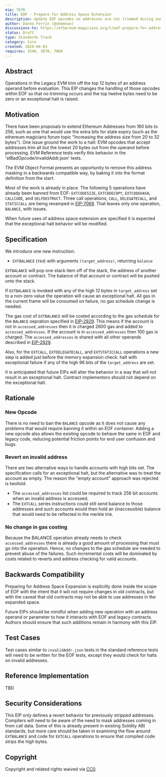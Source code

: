 ```yaml
---
eip: 7676
title: EOF - Prepare for Address Space Extension
description: Update EOF opcodes so addresses are not trimmed during execution
author: Danno Ferrin (@shemnon)
discussions-to: https://ethereum-magicians.org/t/eof-prepare-for-address-space-extension/19537
status: Draft
type: Standards Track
category: Core
created: 2024-04-03
requires: 3540, 3670, 7069
---
```


## Abstract

Operations in the Legacy EVM trim off the top 12 bytes of an address operand before evaluation. This
EIP changes the handling of those opcodes within EOF so that no trimming occurs and the top twelve
bytes need to be zero or an exceptional halt is raised.

## Motivation

There have been proposals to extend Ethereum Addresses from 160 bits to 256, such as one that would
use the extra bits for state expiry (such as the ethereum magicians forum topic "Increasing the
address size from 20 to 32 bytes"). One issue ground the work to a halt: EVM opcodes that accept
addresses trim all but the lowest 20 bytes out from the operand before processing. EVM Reference
tests verify this behavior in the 'stBadOpcode/invalidAddr.json' tests.

The EVM Object Format presents an opportunity to remove this address masking in a backwards
compatible way, by baking it into the format definition from the start.

Most of the work is already in place. The following 5 operations have already been banned from
EOF: `EXTCODESIZE`, `EXTCODECOPY`, `EXTCODEHASH`, `CALLCODE`, and `SELFDESTRUCT`. Three call
operations, `CALL`, `DELEGATECALL`, and `STATICCALL` are being revamped
in [EIP-7069](./eip-7069.md). That leaves only one operation, `BALANCE`, with issues.

When future uses of address space extension are specified it is expected that the exceptional halt
behavior will be modified.

## Specification

We introduce one new instruction:

- `EXTBALANCE` (`tbd`) with arguments `(target_address)`, returning `balance`

`EXTBALANCE` will pop one stack item off of the stack, the address of another account or contract.
The balance of that account or contract will be pushed onto the stack.

If `EXTBALANCE` is invoked with any of the high 12 bytes in `target_address` set to a non-zero value
the operation will cause an exceptional halt. All gas in the current frame will be consumed on
failure, no gas schedule change is needed.

The gas cost of `EXTBALANCE` will be costed according to the gas schedule for the `BALANCE`
oepration specified in [EIP-2929](./eip-2929.md). This means if the account is not
in `accessed_addresses` then it is charged 2600 gas and added to `accessed_addresses`. If the
account is in `accessed_addresses` then 100 gas is charged. The `accessed_addresses` is shared with
all other operands described in [EIP-2929](./eip-2929).

Also, for the `EXTCALL`, `EXTDELEGATECALL`, and `EXTSTATICCALL` operations a new step is added just
before the memory expansion check: halt with exceptional failure if any of the high 96 bits of
the `target_address` are set.

It is anticipated that future EIPs will alter the behavior in a way that will not result in an
exceptional halt. Contract implementors should not depend on the exceptional halt.

## Rationale

### New Opcode

There is no need to ban the `BALANCE` opcode as it does not cause any problems that would require
banning it within an EOF container. Adding a new opcode also allows the existing opcode to behave
the same in EOF and legacy code, reducing potential friction points for end user confusion and bugs.

### Revert on invalid address

There are two alternative ways to handle accounts with high bits set. The specification calls for
an exceptional halt, but the alternative was to treat the account as empty. The reason the "empty
account" approach was rejected is twofold:

- The `accessed_addresses` list could be required to track 256 bit accounts when an invalid address
  is accessed.
- The `EXTCALL` series instructions could still send balance to those addresses and such accounts
  would then hold an (inaccessible) balance that would need to be reflected in the merkle trie.

### No change in gas costing

Because the BALANCE operation already needs to check `accessed_addresses` there is already a good
amount of processing that must go into the operation. Hence, no changes to the gas schedule are
needed to prevent abuse of the failures. Such incremental costs will be dominated by costs related
to reverts and address checking for valid accounts.

## Backwards Compatibility

Preparing for Address Space Expansion is explicitly done inside the scope of EOF with the intent
that it will not require changes in old contracts, but with the caveat that old contracts may not be
able to use addresses in the expanded space.

Future EIPs should be mindful when adding new operation with an address operand or parameter to how
it interacts with EOF and legacy contracts. Authors should ensure that such additions remain in
harmony with this EIP.

## Test Cases

Test cases similar to `invalidAddr.json`  tests in the standard reference tests will need to be
written for the EOF tests, except they would check for halts on invalid addresses.

## Reference Implementation

TBD <!-- TODO -->

## Security Considerations

This EIP only defines a revert behavior for previously stripped addresses. Compilers will need to be
aware of the need to mask addresses coming in from call data. Some of this is already present in
existing Solidity ABI standards, but more care should be taken in examining the flow
around `EXTBALANCE` and code for `EXTCALL` operations to ensure that compiled code strips the high
bytes.

## Copyright

Copyright and related rights waived via [CC0](../LICENSE.md).
